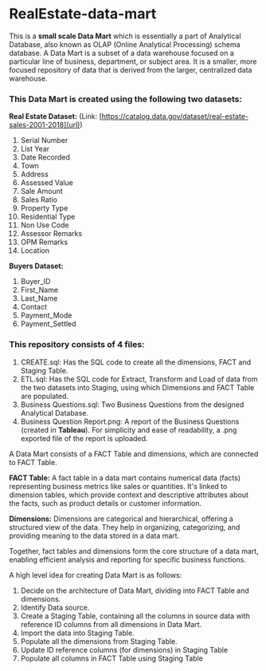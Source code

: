 # RealEstate-data-mart

This is a **small scale Data Mart** which is essentially a part of Analytical Database, also known as OLAP (Online Analytical Processing) schema database. A Data Mart is a subset of a data warehouse focused on a particular line of business, department, or subject area. It is a smaller, more focused repository of data that is derived from the larger, centralized data warehouse.

### This Data Mart is created using the following two datasets:

**Real Estate Dataset:** (Link: [https://catalog.data.gov/dataset/real-estate-sales-2001-2018](url))
1. Serial Number
2. List Year
3. Date Recorded
4. Town
5. Address
6. Assessed Value
7. Sale Amount
8. Sales Ratio
9. Property Type
10. Residential Type
11. Non Use Code
12. Assessor Remarks
13. OPM Remarks
14. Location

**Buyers Dataset:**
1. Buyer_ID
2. First_Name
3. Last_Name
4. Contact
5. Payment_Mode
6. Payment_Settled

### This repository consists of 4 files:
1. CREATE.sql: Has the SQL code to create all the dimensions, FACT and Staging Table.
2. ETL.sql: Has the SQL code for Extract, Transform and Load of data from the two datasets into Staging, using which Dimensions and FACT Table are populated.
3. Business Questions.sql: Two Business Questions from the designed Analytical Database.
4. Business Question Report.png: A report of the Business Questions (created in **Tableau**). For simplicity and ease of readability, a .png exported file of the report is uploaded.

A Data Mart consists of a FACT Table and dimensions, which are connected to FACT Table.

**FACT Table:**
A fact table in a data mart contains numerical data (facts) representing business metrics like sales or quantities. It's linked to dimension tables, which provide context and descriptive attributes about the facts, such as product details or customer information.

**Dimensions:**
Dimensions are categorical and hierarchical, offering a structured view of the data. They help in organizing, categorizing, and providing meaning to the data stored in a data mart.

Together, fact tables and dimensions form the core structure of a data mart, enabling efficient analysis and reporting for specific business functions.

A high level idea for creating Data Mart is as follows:
1. Decide on the architecture of Data Mart, dividing into FACT Table and dimensions.
2. Identify Data source.
3. Create a Staging Table, containing all the columns in source data with reference ID columns from all dimensions in Data Mart.
4. Import the data into Staging Table.
5. Populate all the dimensions from Staging Table.
6. Update ID reference columns (for dimensions) in Staging Table
7. Populate all columns in FACT Table using Staging Table
